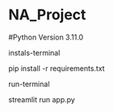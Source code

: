 # NA_Project

#Python Version 3.11.0

instals-terminal

pip install -r requirements.txt

run-terminal

streamlit run app.py 
